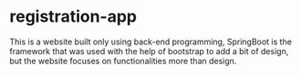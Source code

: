# registration-app
This is a website built only using back-end programming, SpringBoot is the framework that was used with the help of bootstrap to add a bit of design, but the website focuses on functionalities more than design.

